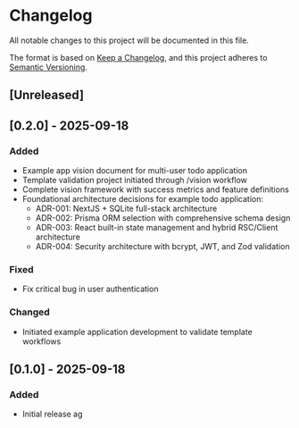 # Changelog

All notable changes to this project will be documented in this file.

The format is based on [Keep a Changelog](https://keepachangelog.com/en/1.0.0/), and this project adheres to [Semantic Versioning](https://semver.org/spec/v2.0.0.html).

## [Unreleased]

## [0.2.0] - 2025-09-18

### Added

- Example app vision document for multi-user todo application
- Template validation project initiated through /vision workflow
- Complete vision framework with success metrics and feature definitions
- Foundational architecture decisions for example todo application:
  - ADR-001: NextJS + SQLite full-stack architecture
  - ADR-002: Prisma ORM selection with comprehensive schema design
  - ADR-003: React built-in state management and hybrid RSC/Client architecture
  - ADR-004: Security architecture with bcrypt, JWT, and Zod validation

### Fixed

- Fix critical bug in user authentication

### Changed

- Initiated example application development to validate template workflows

## [0.1.0] - 2025-09-18

### Added

- Initial release ag
